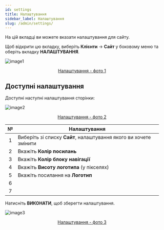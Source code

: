 ```yaml
---
id: settings
title: Налаштування
sidebar_label: Налаштування
slug: /admin/settings/
---
```


На цій вкладці ви можете вказати налаштування для сайту.

Щоб відкрити цю вкладку, виберіть **Клієнти** → **Сайт** у боковому меню та оберіть вкладку **НАЛАШТУВАННЯ**.

![image1](/img/ru/admin_site_settings/image1.png "Налаштування") <center><u>Налаштування - фото 1</u></center>

## Доступні налаштування

Доступні наступні налаштування сторінки:

![image2](/img/ru/admin_site_settings/image2.png "Налаштування") <center><u>Налаштування - фото 2</u></center>

|  №  | Налаштування |
| :-: | ------------ |
| 1 | Виберіть зі списку **Сайт**, налаштування якого ви хочете змінити  |
| 2 | Вкажіть **Колір посилань** |
| 3 | Вкажіть **Колір блоку навігації** |
| 4 | Вкажіть **Висоту логотипа** (у пікселях) |
| 5 | Вкажіть посилання на **Логотип** |
| 6 |  |
| 7 |  |

Натисніть **ВИКОНАТИ**, щоб зберегти налаштування.

![image3](/img/ru/admin_site_settings/image3.png "Налаштування") <center><u>Налаштування - фото 3</u></center>
